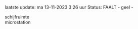 laatste update: 
ma 13-11-2023  3:26   uur 
Status: FAALT - geel - 
<div class="service Y">schijfruimte</div><div class="service Y">microstation</div>